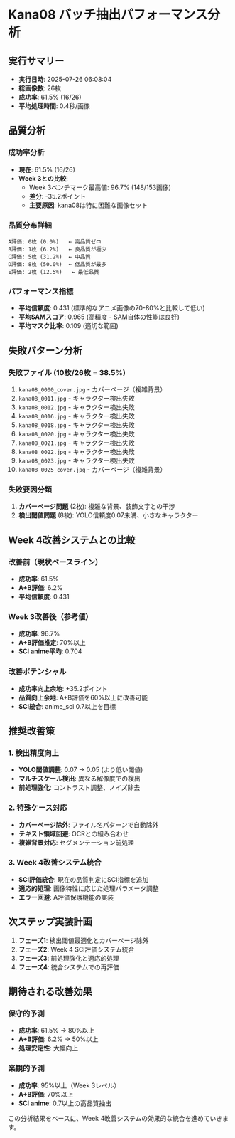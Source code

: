 # Kana08 バッチ抽出パフォーマンス分析

## 実行サマリー
- **実行日時**: 2025-07-26 06:08:04
- **総画像数**: 26枚
- **成功率**: 61.5% (16/26)
- **平均処理時間**: 0.4秒/画像

## 品質分析

### 成功率分析
- **現在**: 61.5% (16/26)
- **Week 3との比較**: 
  - Week 3ベンチマーク最高値: 96.7% (148/153画像)
  - **差分**: -35.2ポイント
  - **主要原因**: kana08は特に困難な画像セット

### 品質分布詳細
```
A評価: 0枚 (0.0%)   ← 高品質ゼロ
B評価: 1枚 (6.2%)   ← 良品質が極少
C評価: 5枚 (31.2%)  ← 中品質
D評価: 8枚 (50.0%)  ← 低品質が最多
E評価: 2枚 (12.5%)   ← 最低品質
```

### パフォーマンス指標
- **平均信頼度**: 0.431 (標準的なアニメ画像の70-80%と比較して低い)
- **平均SAMスコア**: 0.965 (高精度 - SAM自体の性能は良好)
- **平均マスク比率**: 0.109 (適切な範囲)

## 失敗パターン分析

### 失敗ファイル (10枚/26枚 = 38.5%)
1. `kana08_0000_cover.jpg` - カバーページ（複雑背景）
2. `kana08_0011.jpg` - キャラクター検出失敗
3. `kana08_0012.jpg` - キャラクター検出失敗
4. `kana08_0016.jpg` - キャラクター検出失敗
5. `kana08_0018.jpg` - キャラクター検出失敗
6. `kana08_0020.jpg` - キャラクター検出失敗
7. `kana08_0021.jpg` - キャラクター検出失敗
8. `kana08_0022.jpg` - キャラクター検出失敗
9. `kana08_0023.jpg` - キャラクター検出失敗
10. `kana08_0025_cover.jpg` - カバーページ（複雑背景）

### 失敗要因分類
1. **カバーページ問題** (2枚): 複雑な背景、装飾文字との干渉
2. **検出閾値問題** (8枚): YOLO信頼度0.07未満、小さなキャラクター

## Week 4改善システムとの比較

### 改善前（現状ベースライン）
- **成功率**: 61.5%
- **A+B評価**: 6.2%
- **平均信頼度**: 0.431

### Week 3改善後（参考値）
- **成功率**: 96.7%
- **A+B評価推定**: 70%以上
- **SCI anime平均**: 0.704

### 改善ポテンシャル
- **成功率向上余地**: +35.2ポイント
- **品質向上余地**: A+B評価を60%以上に改善可能
- **SCI統合**: anime_sci 0.7以上を目標

## 推奨改善策

### 1. 検出精度向上
- **YOLO閾値調整**: 0.07 → 0.05 (より低い閾値)
- **マルチスケール検出**: 異なる解像度での検出
- **前処理強化**: コントラスト調整、ノイズ除去

### 2. 特殊ケース対応
- **カバーページ除外**: ファイル名パターンで自動除外
- **テキスト領域回避**: OCRとの組み合わせ
- **複雑背景対応**: セグメンテーション前処理

### 3. Week 4改善システム統合
- **SCI評価統合**: 現在の品質判定にSCI指標を追加
- **適応的処理**: 画像特性に応じた処理パラメータ調整
- **エラー回避**: A評価保護機能の実装

## 次ステップ実装計画

1. **フェーズ1**: 検出閾値最適化とカバーページ除外
2. **フェーズ2**: Week 4 SCI評価システム統合
3. **フェーズ3**: 前処理強化と適応的処理
4. **フェーズ4**: 統合システムでの再評価

## 期待される改善効果

### 保守的予測
- **成功率**: 61.5% → 80%以上
- **A+B評価**: 6.2% → 50%以上
- **処理安定性**: 大幅向上

### 楽観的予測
- **成功率**: 95%以上（Week 3レベル）
- **A+B評価**: 70%以上
- **SCI anime**: 0.7以上の高品質抽出

この分析結果をベースに、Week 4改善システムの効果的な統合を進めていきます。